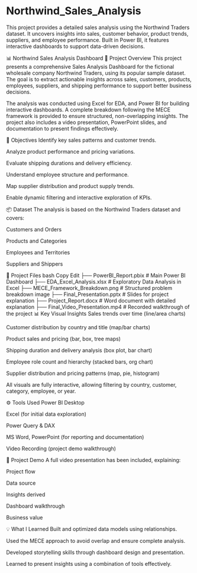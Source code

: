 # Northwind_Sales_Analysis
This project provides a detailed sales analysis using the Northwind Traders dataset. It uncovers insights into sales, customer behavior, product trends, suppliers, and employee performance. Built in Power BI, it features interactive dashboards to support data-driven decisions.

📊 Northwind Sales Analysis Dashboard
📝 Project Overview
This project presents a comprehensive Sales Analysis Dashboard for the fictional wholesale company Northwind Traders, using its popular sample dataset. The goal is to extract actionable insights across sales, customers, products, employees, suppliers, and shipping performance to support better business decisions.

The analysis was conducted using Excel for EDA, and Power BI for building interactive dashboards. A complete breakdown following the MECE framework is provided to ensure structured, non-overlapping insights. The project also includes a video presentation, PowerPoint slides, and documentation to present findings effectively.

🎯 Objectives
Identify key sales patterns and customer trends.

Analyze product performance and pricing variations.

Evaluate shipping durations and delivery efficiency.

Understand employee structure and performance.

Map supplier distribution and product supply trends.

Enable dynamic filtering and interactive exploration of KPIs.

📦 Dataset
The analysis is based on the Northwind Traders dataset and covers:

Customers and Orders

Products and Categories

Employees and Territories

Suppliers and Shippers

📁 Project Files
bash
Copy
Edit
├── PowerBI_Report.pbix             # Main Power BI Dashboard
├── EDA_Excel_Analysis.xlsx         # Exploratory Data Analysis in Excel
├── MECE_Framework_Breakdown.png    # Structured problem breakdown image
├── Final_Presentation.pptx         # Slides for project explanation
├── Project_Report.docx             # Word document with detailed explanation
├── Final_Video_Presentation.mp4    # Recorded walkthrough of the project
📊 Key Visual Insights
Sales trends over time (line/area charts)

Customer distribution by country and title (map/bar charts)

Product sales and pricing (bar, box, tree maps)

Shipping duration and delivery analysis (box plot, bar chart)

Employee role count and hierarchy (stacked bars, org chart)

Supplier distribution and pricing patterns (map, pie, histogram)

All visuals are fully interactive, allowing filtering by country, customer, category, employee, or year.

⚙️ Tools Used
Power BI Desktop

Excel (for initial data exploration)

Power Query & DAX

MS Word, PowerPoint (for reporting and documentation)

Video Recording (project demo walkthrough)

🎥 Project Demo
A full video presentation has been included, explaining:

Project flow

Data source

Insights derived

Dashboard walkthrough

Business value

💡 What I Learned
Built and optimized data models using relationships.

Used the MECE approach to avoid overlap and ensure complete analysis.

Developed storytelling skills through dashboard design and presentation.

Learned to present insights using a combination of tools effectively.


